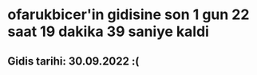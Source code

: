 # ofarukbicer'in gidisine son 1 gun 22 saat 19 dakika 39 saniye kaldi

## Gidis tarihi: 30.09.2022 :(